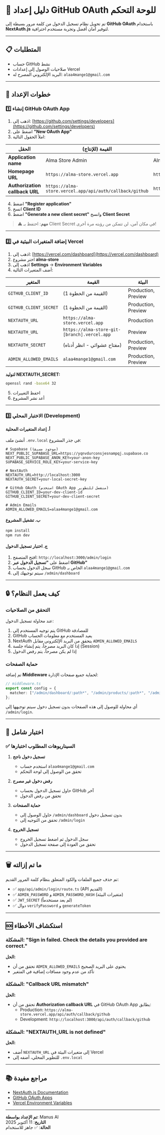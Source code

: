 # 🔐 دليل إعداد GitHub OAuth للوحة التحكم

تم تحويل نظام تسجيل الدخول من كلمة مرور بسيطة إلى **GitHub OAuth** باستخدام **NextAuth.js** لتوفير أمان أفضل وتجربة مستخدم احترافية.

---

## 📋 المتطلبات

- حساب GitHub نشط
- صلاحيات الوصول إلى إعدادات Vercel
- البريد الإلكتروني المصرح له: `alaa4mange1@gmail.com`

---

## 🚀 خطوات الإعداد

### 1️⃣ إنشاء GitHub OAuth App

1. اذهب إلى: [https://github.com/settings/developers](https://github.com/settings/developers)
2. اضغط على **"New OAuth App"**
3. املأ الحقول التالية:

| الحقل | القيمة (للإنتاج) | القيمة (للتطوير المحلي) |
|-------|------------------|------------------------|
| **Application name** | Alma Store Admin | Alma Store Admin (Dev) |
| **Homepage URL** | `https://alma-store.vercel.app` | `http://localhost:3000` |
| **Authorization callback URL** | `https://alma-store.vercel.app/api/auth/callback/github` | `http://localhost:3000/api/auth/callback/github` |

4. اضغط **"Register application"**
5. انسخ **Client ID**
6. اضغط **"Generate a new client secret"** وانسخ **Client Secret**

> ⚠️ **مهم**: احتفظ بـ Client Secret في مكان آمن، لن تتمكن من رؤيته مرة أخرى!

---

### 2️⃣ إضافة المتغيرات البيئية في Vercel

1. اذهب إلى: [https://vercel.com/dashboard](https://vercel.com/dashboard)
2. اختر مشروع **alma-store**
3. اذهب إلى **Settings** → **Environment Variables**
4. أضف المتغيرات التالية:

| المتغير | القيمة | البيئة |
|---------|--------|--------|
| `GITHUB_CLIENT_ID` | (القيمة من الخطوة 1) | Production, Preview |
| `GITHUB_CLIENT_SECRET` | (القيمة من الخطوة 1) | Production, Preview |
| `NEXTAUTH_URL` | `https://alma-store.vercel.app` | Production |
| `NEXTAUTH_URL` | `https://alma-store-git-[branch].vercel.app` | Preview |
| `NEXTAUTH_SECRET` | (مفتاح عشوائي - انظر أدناه) | Production, Preview |
| `ADMIN_ALLOWED_EMAILS` | `alaa4mange1@gmail.com` | Production, Preview |

**لتوليد NEXTAUTH_SECRET:**
```bash
openssl rand -base64 32
```

5. احفظ التغييرات
6. أعد نشر المشروع

---

### 3️⃣ الاختبار المحلي (Development)

#### أ. إعداد المتغيرات المحلية

أنشئ ملف `.env.local` في جذر المشروع:

```env
# Supabase (موجود مسبقاً)
NEXT_PUBLIC_SUPABASE_URL=https://yqnvdurconsjesnampqj.supabase.co
NEXT_PUBLIC_SUPABASE_ANON_KEY=your-anon-key
SUPABASE_SERVICE_ROLE_KEY=your-service-key

# NextAuth
NEXTAUTH_URL=http://localhost:3000
NEXTAUTH_SECRET=your-local-secret-key

# GitHub OAuth (استخدم OAuth App منفصل للتطوير)
GITHUB_CLIENT_ID=your-dev-client-id
GITHUB_CLIENT_SECRET=your-dev-client-secret

# Admin Emails
ADMIN_ALLOWED_EMAILS=alaa4mange1@gmail.com
```

#### ب. تشغيل المشروع

```bash
npm install
npm run dev
```

#### ج. اختبار تسجيل الدخول

1. افتح المتصفح: `http://localhost:3000/admin/login`
2. اضغط على **"تسجيل الدخول عبر GitHub"**
3. سجل الدخول بحساب GitHub الخاص بـ `alaa4mange1@gmail.com`
4. سيتم توجيهك إلى `/admin/dashboard`

---

## 🔒 كيف يعمل النظام؟

### التحقق من الصلاحيات

عند محاولة تسجيل الدخول:

1. يتم توجيه المستخدم إلى GitHub للمصادقة
2. GitHub يعيد المستخدم مع معلومات الحساب
3. NextAuth يتحقق من البريد الإلكتروني مقابل `ADMIN_ALLOWED_EMAILS`
4. إذا كان البريد مصرحاً، يتم إنشاء جلسة (Session)
5. إذا لم يكن مصرحاً، يتم رفض الدخول

### حماية الصفحات

تم إضافة **Middleware** لحماية جميع صفحات الإدارة:

```typescript
// middleware.ts
export const config = {
  matcher: ["/admin/dashboard/:path*", "/admin/products/:path*", "/admin/orders/:path*"],
};
```

أي محاولة للوصول إلى هذه الصفحات بدون تسجيل دخول سيتم توجيهها إلى `/admin/login`.

---

## 🧪 اختبار شامل

### ✅ السيناريوهات المطلوب اختبارها

1. **تسجيل دخول ناجح**
   - استخدم حساب `alaa4mange1@gmail.com`
   - تحقق من الوصول إلى لوحة التحكم

2. **رفض دخول غير مصرح**
   - حاول تسجيل الدخول بحساب GitHub آخر
   - تحقق من رفض الدخول

3. **حماية الصفحات**
   - حاول الوصول إلى `/admin/dashboard` بدون تسجيل دخول
   - تحقق من التوجيه إلى `/admin/login`

4. **تسجيل الخروج**
   - سجل الدخول ثم اضغط تسجيل الخروج
   - تحقق من العودة إلى صفحة تسجيل الدخول

---

## 🗑️ ما تم إزالته

تم حذف جميع الملفات والكود المتعلق بنظام كلمة المرور القديم:

- ✅ `app/api/admin/login/route.ts` (API القديم)
- ✅ `ADMIN_PASSWORD` و `ADMIN_PASSWORD_HASH` (متغيرات البيئة)
- ✅ `JWT_SECRET` (لم يعد مستخدماً)
- ✅ دوال `verifyPassword` و `generateToken`

---

## 🆘 استكشاف الأخطاء

### المشكلة: "Sign in failed. Check the details you provided are correct."

**الحل:**
- تحقق من أن `ADMIN_ALLOWED_EMAILS` يحتوي على البريد الصحيح
- تأكد من عدم وجود مسافات إضافية في المتغير

### المشكلة: "Callback URL mismatch"

**الحل:**
- تحقق من أن **Authorization callback URL** في GitHub OAuth App يطابق:
  - Production: `https://alma-store.vercel.app/api/auth/callback/github`
  - Development: `http://localhost:3000/api/auth/callback/github`

### المشكلة: "NEXTAUTH_URL is not defined"

**الحل:**
- أضف `NEXTAUTH_URL` إلى متغيرات البيئة في Vercel
- للتطوير المحلي، أضفه إلى `.env.local`

---

## 📚 مراجع مفيدة

- [NextAuth.js Documentation](https://next-auth.js.org/)
- [GitHub OAuth Apps](https://docs.github.com/en/apps/oauth-apps)
- [Vercel Environment Variables](https://vercel.com/docs/projects/environment-variables)

---

**تم الإعداد بواسطة**: Manus AI  
**التاريخ**: 11 أكتوبر 2025  
**الحالة**: ✅ جاهز للاستخدام

